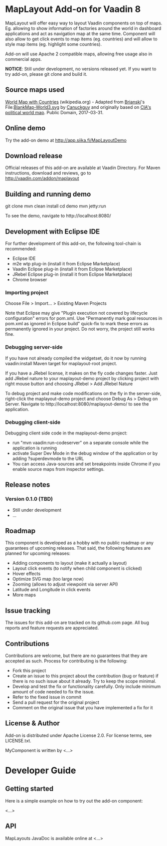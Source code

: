 # MapLayout Add-on for Vaadin 8

MapLayout will offer easy way to layout Vaadin components on top of maps. Eg. allowing to show information of factories around the world in dashboard applications and act as navigation map at the same time. Component will also allow to get click events to map items (eg. countries) and will allow to style map items (eg. highlight some countries).

Add-on will use Apache 2 compatible maps, allowing free usage also in commercial apps.

**NOTICE**: Still under development, no versions released yet. If you want to try add-on, please git clone and build it.

## Source maps used

[World Map with Countries](https://commons.wikimedia.org/wiki/File:BlankMap-World6.svg) (wikipedia.org) - Adapted from [Brianski](https://en.wikipedia.org/wiki/User:Brianski)'s File:[BlankMap-World3.svg](https://en.wikipedia.org/wiki/File:BlankMap-World3.svg) by [Canuckguy](https://en.wikipedia.org/wiki/User:Canuckguy) and originally based on [CIA's political world map](https://www.cia.gov/library/publications/the-world-factbook/docs/refmaps.html). Public Domain, 2017-03-31.

## Online demo

Try the add-on demo at http://app.siika.fi/MapLayoutDemo

## Download release

Official releases of this add-on are available at Vaadin Directory. For Maven instructions, download and reviews, go to http://vaadin.com/addon/maplayout

## Building and running demo

git clone <url of the MyComponent repository>
mvn clean install
cd demo
mvn jetty:run

To see the demo, navigate to http://localhost:8080/

## Development with Eclipse IDE

For further development of this add-on, the following tool-chain is recommended:
- Eclipse IDE
- m2e wtp plug-in (install it from Eclipse Marketplace)
- Vaadin Eclipse plug-in (install it from Eclipse Marketplace)
- JRebel Eclipse plug-in (install it from Eclipse Marketplace)
- Chrome browser

### Importing project

Choose File > Import... > Existing Maven Projects

Note that Eclipse may give "Plugin execution not covered by lifecycle configuration" errors for pom.xml. Use "Permanently mark goal resources in pom.xml as ignored in Eclipse build" quick-fix to mark these errors as permanently ignored in your project. Do not worry, the project still works fine. 

### Debugging server-side

If you have not already compiled the widgetset, do it now by running vaadin:install Maven target for maplayout-root project.

If you have a JRebel license, it makes on the fly code changes faster. Just add JRebel nature to your maplayout-demo project by clicking project with right mouse button and choosing JRebel > Add JRebel Nature

To debug project and make code modifications on the fly in the server-side, right-click the maplayout-demo project and choose Debug As > Debug on Server. Navigate to http://localhost:8080/maplayout-demo/ to see the application.

### Debugging client-side

Debugging client side code in the maplayout-demo project:
  - run "mvn vaadin:run-codeserver" on a separate console while the application is running
  - activate Super Dev Mode in the debug window of the application or by adding ?superdevmode to the URL
  - You can access Java-sources and set breakpoints inside Chrome if you enable source maps from inspector settings.
 
## Release notes

### Version 0.1.0 (TBD)
- Still under development
- ...

## Roadmap

This component is developed as a hobby with no public roadmap or any guarantees of upcoming releases. That said, the following features are planned for upcoming releases:
- Adding components to layout (make it actually a layout)
- Layout click events (to notify when child component is clicked)
- Hover effects
- Optimize SVG map (too large now)
- Zooming (allows to adjust viewpoint via server API)
- Latitude and Longitude in click events
- More maps

## Issue tracking

The issues for this add-on are tracked on its github.com page. All bug reports and feature requests are appreciated. 

## Contributions

Contributions are welcome, but there are no guarantees that they are accepted as such. Process for contributing is the following:
- Fork this project
- Create an issue to this project about the contribution (bug or feature) if there is no such issue about it already. Try to keep the scope minimal.
- Develop and test the fix or functionality carefully. Only include minimum amount of code needed to fix the issue.
- Refer to the fixed issue in commit
- Send a pull request for the original project
- Comment on the original issue that you have implemented a fix for it

## License & Author

Add-on is distributed under Apache License 2.0. For license terms, see LICENSE.txt.

MyComponent is written by <...>

# Developer Guide

## Getting started

Here is a simple example on how to try out the add-on component:

<...>

## API

MapLayouts JavaDoc is available online at <...>

